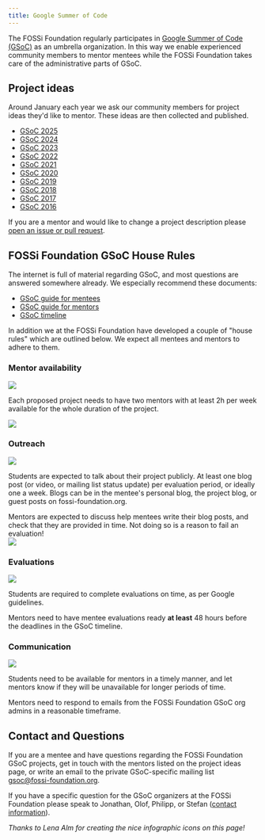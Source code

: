 ```yaml
---
title: Google Summer of Code
---
```


The FOSSi Foundation regularly participates in [Google Summer of Code (GSoC)](https://developers.google.com/open-source/gsoc/) as an umbrella organization.
In this way we enable experienced community members to mentor mentees while the FOSSi Foundation takes care of the administrative parts of GSoC.

## Project ideas

Around January each year we ask our community members for project ideas they'd like to mentor.
These ideas are then collected and published.

* [GSoC 2025](/gsoc/gsoc25-ideas)
* [GSoC 2024](/gsoc/gsoc24-ideas)
* [GSoC 2023](/gsoc/gsoc23-ideas)
* [GSoC 2022](/gsoc/gsoc22-ideas)
* [GSoC 2021](/gsoc/gsoc21-ideas)
* [GSoC 2020](/gsoc/gsoc20-ideas)
* [GSoC 2019](/gsoc/gsoc19-ideas)
* [GSoC 2018](/gsoc/gsoc18-ideas)
* [GSoC 2017](/gsoc/gsoc17-ideas)
* [GSoC 2016](/gsoc/gsoc16-ideas)

If you are a mentor and would like to change a project description please [open an issue or pull request](https://github.com/fossi-foundation/fossi-foundation.github.io).

## FOSSi Foundation GSoC House Rules

The internet is full of material regarding GSoC, and most questions are answered somewhere already.
We especially recommend these documents:

* [GSoC guide for mentees](https://google.github.io/gsocguides/student)
* [GSoC guide for mentors](https://google.github.io/gsocguides/mentor)
* [GSoC timeline](https://developers.google.com/open-source/gsoc/timeline)

In addition we at the FOSSi Foundation have developed a couple of "house rules" which are outlined below.
We expect all mentees and mentors to adhere to them.

### Mentor availability

<div class="flex flex-col tablet:flex-row">
  <div class="base-1/3 my-auto mx-auto">
    <img src="images/2_mentors.png" class="block max-w-full h-auto"/>
  </div>
  <div class="base-1/3">
    <p>
    Each proposed project needs to have two mentors with at least
    2h per week available for the whole duration of the project.
    </p>
  </div>
  <div class="base-1/3 my-auto mx-auto">
    <img src="images/2_hours.png" class="block max-w-full h-auto"/>
  </div>
</div>

### Outreach

<div class="flex flex-col tablet:flex-row gap-24">
  <div class="basis-1/3 my-auto mx-auto">
    <img src="images/blogpost.png" class="block max-w-full h-auto"/>
  </div>
  <div class="basis-2/3">
<p>
    Students are expected to talk about their project publicly.
    At least one blog post (or video, or mailing list status update) per evaluation period, or ideally one a week.
    Blogs can be in the mentee's personal blog, the project blog, or guest posts on fossi-foundation.org.</p>
  </div>
</div>
<div class="flex flex-col tablet:flex-row gap-24">
  <div class="basis-2/3">
    Mentors are expected to discuss help mentees write their blog posts, and check that they are provided in time.
    Not doing so is a reason to fail an evaluation!
  </div>
  <div class="basis-1/3 my-auto mx-auto">
    <img src="images/blogpost_mentors.png" class="block max-w-full h-auto"/>
  </div>
</div>

### Evaluations

<div class="flex flex-col tablet:flex-row gap-24">
  <div class="basis-1/3 my-auto mx-auto">
    <img src="images/eval.png" class="block max-w-full h-auto"/>
  </div>
  <div class="basis-2/3">
<p>
Students are required to complete evaluations on time, as per Google guidelines.
</p>

<p>
Mentors need to have mentee evaluations ready <b>at least</b> 48 hours before the deadlines in the GSoC timeline.
</p>
  </div>
</div>

### Communication

<div class="flex flex-col tablet:flex-row gap-24">
  <div class="basis-1/3 my-auto mx-auto">
    <img src="images/responsive.png" class="block max-w-full h-auto"/>
  </div>
  <div class="basis-2/3">
<p>Students need to be available for mentors in a timely manner, and let mentors know if they will be unavailable for longer periods of time.</p>

<p>Mentors need to respond to emails from the FOSSi Foundation GSoC org admins in a reasonable timeframe.</p>
  </div>
</div>



## Contact and Questions

If you are a mentee and have questions regarding the FOSSi Foundation GSoC projects, get in touch with the mentors listed on the project ideas page, or write an email to the private GSoC-specific mailing list [gsoc@fossi-foundation.org](mailto:gsoc@fossi-foundation.org).

If you have a specific question for the GSoC organizers at the FOSSi Foundation please speak to Jonathan, Olof, Philipp, or Stefan ([contact information](/about-us/core-team)).

*Thanks to Lena Alm for creating the nice infographic icons on this page!*
